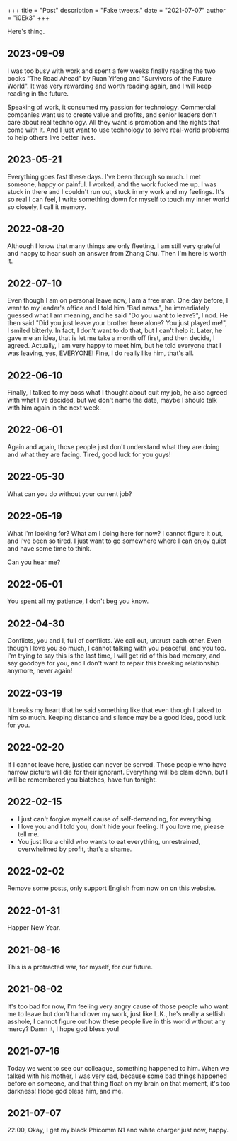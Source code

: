 +++
title = "Post"
description = "Fake tweets."
date = "2021-07-07"
author = "i0Ek3"
+++

Here's thing.

## 2023-09-09

I was too busy with work and spent a few weeks finally reading the two books "The Road Ahead" by Ruan Yifeng and "Survivors of the Future World". It was very rewarding and worth reading again, and I will keep reading in the future.

Speaking of work, it consumed my passion for technology. Commercial companies want us to create value and profits, and senior leaders don't care about real technology. All they want is promotion and the rights that come with it. And I just want to use technology to solve real-world problems to help others live better lives.


## 2023-05-21

Everything goes fast these days. I've been through so much. I met someone, happy or painful. I worked, and the work fucked me up. I was stuck in there and I couldn't run out, stuck in my work and my feelings. It's so real I can feel, I write something down for myself to touch my inner world so closely, I call it memory.

## 2022-08-20

Although I know that many things are only fleeting, I am still very grateful and happy to hear such an answer from Zhang Chu. Then I'm here is worth it.

## 2022-07-10

Even though I am on personal leave now, I am a free man. One day before, I went to my leader's office and I told him "Bad news.", he immediately guessed what I am meaning, and he said "Do you want to leave?", I nod. He then said "Did you just leave your brother here alone? You just played me!", I smiled bitterly. In fact, I don't want to do that, but I can't help it. Later, he gave me an idea, that is let me take a month off first, and then decide, I agreed. Actually, I am very happy to meet him, but he told everyone that I was leaving, yes, EVERYONE! Fine, I do really like him, that's all.

## 2022-06-10

Finally, I talked to my boss what I thought about quit my job, he also agreed with what I've decided, but we don't name the date, maybe I should talk with him again in the next week.

## 2022-06-01

Again and again, those people just don't understand what they are doing and what they are facing. Tired, good luck for you guys!

## 2022-05-30

What can you do without your current job?

## 2022-05-19

What I'm looking for? What am I doing here for now? I cannot figure it out, and I've been so tired. I just want to go somewhere where I can enjoy quiet and have some time to think.

Can you hear me?

## 2022-05-01

You spent all my patience, I don't beg you know.

## 2022-04-30

Conflicts, you and I, full of conflicts. We call out, untrust each other. Even though I love you so much, I cannot talking with you peaceful, and you too. I'm trying to say this is the last time, I will get rid of this bad memory, and say goodbye for you, and I don't want to repair this breaking relationship anymore, never again!

## 2022-03-19

It breaks my heart that he said something like that even though I talked to him so much. Keeping distance and silence may be a good idea, good luck for you.

## 2022-02-20

If I cannot leave here, justice can never be served. Those people who have narrow picture will die for their ignorant. Everything will be clam down, but I will be remembered you biatches, have fun tonight.

## 2022-02-15

- I just can't forgive myself cause of self-demanding, for everything.
- I love you and I told you, don't hide your feeling. If you love me, please tell me.
- You just like a child who wants to eat everything, unrestrained, overwhelmed by profit, that's a shame.

## 2022-02-02

Remove some posts, only support English from now on on this website.

## 2022-01-31

Happer New Year.

## 2021-08-16

This is a protracted war, for myself, for our future.

## 2021-08-02

It's too bad for now, I'm feeling very angry cause of those people who want me to leave but don't hand over my work, just like L.K., he's really a selfish asshole, I cannot figure out how these people live in this world without any mercy? Damn it, I hope god bless you!

## 2021-07-16

Today we went to see our colleague, something happened to him. When we talked with his mother, I was very sad, because some bad things happened before on someone, and that thing float on my brain on that moment, it's too darkness! Hope god bless him, and me.

## 2021-07-07

22:00, Okay, I get my black Phicomm N1 and white charger just now, happy.

